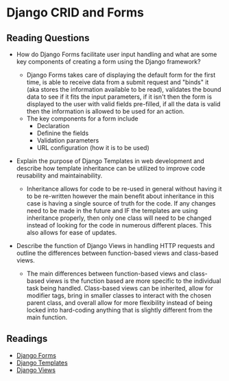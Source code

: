 # Django CRID and Forms

## Reading Questions

* How do Django Forms facilitate user input handling and what are some key components of creating a form using the Django framework?
  * Django Forms takes care of displaying the default form for the first time, is able to receive data from a submit request and "binds" it (aka stores the information available to be read), validates the bound data to see if it fits the input parameters, if it isn't then the form is displayed to the user with valid fields pre-filled, if all the data is valid then the information is allowed to be used for an action.
  * The key components for a form include
    * Declaration
    * Definine the fields
    * Validation parameters
    * URL configuration (how it is to be used)

* Explain the purpose of Django Templates in web development and describe how template inheritance can be utilized to improve code reusability and maintainability.
  * Inheritance allows for code to be re-used in general without having it to be re-written however the main benefit about inheritance in this case is having a single source of truth for the code. If any changes need to be made in the future and IF the templates are using inheritance properly, then only one class will need to be changed instead of looking for the code in numerous different places. This also allows for ease of updates.

* Describe the function of Django Views in handling HTTP requests and outline the differences between function-based views and class-based views.
  * The main differences between function-based views and class-based views is the function based are more specific to the individual task being handled. Class-based views can be inherited, allow for modifier tags, bring in smaller classes to interact with the chosen parent class, and overall allow for more flexibility instead of being locked into hard-coding anything that is slightly different from the main function.

## Readings

* [Django Forms](https://developer.mozilla.org/en-US/docs/Learn/Server-side/Django/Forms)
* [Django Templates](https://developer.mozilla.org/en-US/docs/Learn/Server-side/Django/Home_page)
* [Django Views](https://developer.mozilla.org/en-US/docs/Learn/Server-side/Django/Generic_views)